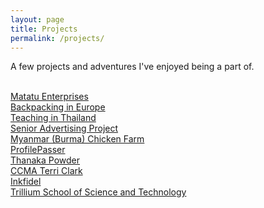 ```yaml
---
layout: page
title: Projects
permalink: /projects/
---
```


A few projects and adventures I've enjoyed being a part of.

<br><a href="{{ site.baseurl }}/matatu-enterprises/">Matatu Enterprises</a>
<br><a href="{{ site.baseurl }}/backpacking-in-europe/">Backpacking in Europe</a>
<br><a href="{{ site.baseurl }}/teaching-in-thailand/">Teaching in Thailand</a>
<br><a href="{{ site.baseurl }}/senior-advertising-project/">Senior Advertising Project</a>
<br><a href="{{ site.baseurl }}/myanmar-chicken-farm/">Myanmar (Burma) Chicken Farm</a>
<br><a href="{{ site.baseurl }}/profilepasser/">ProfilePasser</a>
<br><a href="{{ site.baseurl }}/thanaka-powder/">Thanaka Powder</a>
<br><a href="{{ site.baseurl }}/ccma-terri-clark/">CCMA Terri Clark</a>
<br><a href="{{ site.baseurl }}/inkfidel/">Inkfidel</a>
<br><a href="{{ site.baseurl }}/trillium-school/">Trillium School of Science and Technology</a>
